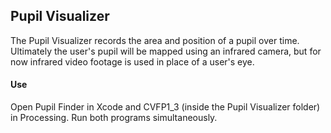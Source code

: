 ## Pupil Visualizer

The Pupil Visualizer records the area and position of a pupil over time. Ultimately the user's pupil will be mapped using an infrared camera, but for now infrared video footage is used in place of a user's eye.

#### Use

Open Pupil Finder in Xcode and CVFP1_3 (inside the Pupil Visualizer folder) in Processing. Run both programs simultaneously.